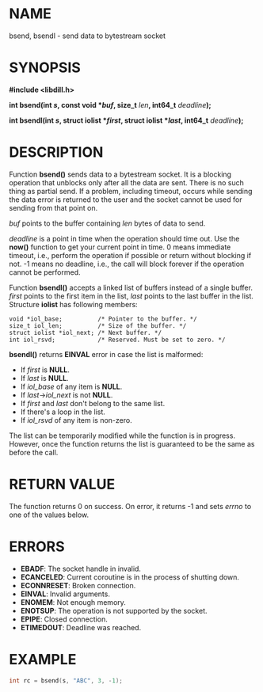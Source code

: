 # NAME

bsend, bsendl - send data to bytestream socket

# SYNOPSIS


**#include &lt;libdill.h>**

**int bsend(int **_s_**, const void **\*_buf_**, size_t** _len_**, int64_t** _deadline_**);**

**int bsendl(int **_s_**, struct iolist **\*_first_**, struct iolist **\*_last_**, int64_t** _deadline_**);**

# DESCRIPTION

Function **bsend()** sends data to a bytestream socket. It is a blocking operation that unblocks only after all the data are sent. There is no such thing as partial send. If a problem, including timeout, occurs while sending the data error is returned to the user and the socket cannot be used for sending from that point on.

_buf_ points to the buffer containing _len_ bytes of data to send.

_deadline_ is a point in time when the operation should time out. Use the **now()** function to get your current point in time. 0 means immediate timeout, i.e., perform the operation if possible or return without blocking if not. -1 means no deadline, i.e., the call will block forever if the operation cannot be performed.

Function **bsendl()** accepts a linked list of buffers instead of a single buffer. _first_ points to the first item in the list, _last_ points to the last buffer in the list. Structure **iolist** has following members:

```
void *iol_base;          /* Pointer to the buffer. */
size_t iol_len;          /* Size of the buffer. */
struct iolist *iol_next; /* Next buffer. */
int iol_rsvd;            /* Reserved. Must be set to zero. */
```

**bsendl()** returns **EINVAL** error in case the list is malformed:

* If _first_ is **NULL**.
* If _last_ is **NULL**.
* If _iol\_base_ of any item is **NULL**.
* If _last_->_iol\_next_ is not **NULL**.
* If _first_ and _last_ don't belong to the same list.
* If there's a loop in the list.
* If _iol\_rsvd_ of any item is non-zero.

The list can be temporarily modified while the function is in progress. However, once the function returns the list is guaranteed to be the same as before the call.

# RETURN VALUE

The function returns 0 on success. On error, it returns -1 and sets _errno_ to one of the values below.

# ERRORS

* **EBADF**: The socket handle in invalid.
* **ECANCELED**: Current coroutine is in the process of shutting down.
* **ECONNRESET**: Broken connection.
* **EINVAL**: Invalid arguments.
* **ENOMEM**: Not enough memory.
* **ENOTSUP**: The operation is not supported by the socket.
* **EPIPE**: Closed connection.
* **ETIMEDOUT**: Deadline was reached.

# EXAMPLE

```c
int rc = bsend(s, "ABC", 3, -1);
```
